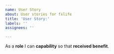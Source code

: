 ```yaml
---
name: User Story
about: User stories for fxlife
title: 'User Story:'
labels: ''
assignees: ''

---
```


As a **role** I can **capability** so that **received benefit**.
